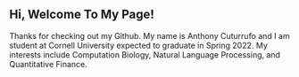 ## Hi, Welcome To My Page! 

Thanks for checking out my Github. My name is Anthony Cuturrufo and I am student at Cornell University expected to graduate in Spring 2022. My interests include Computation Biology, Natural Language Processing, and Quantitative Finance. 

